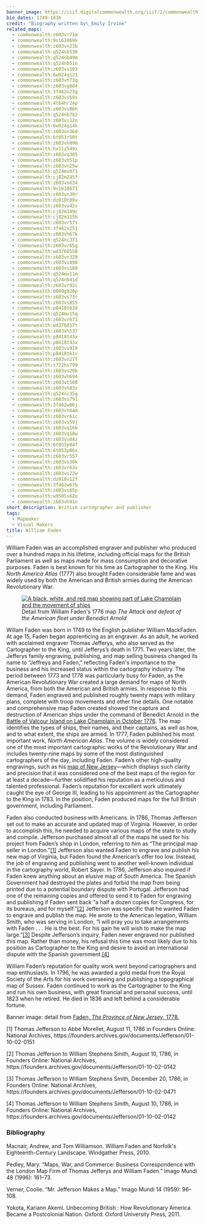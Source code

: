 ```yaml
---
banner_image: https://iiif.digitalcommonwealth.org/iiif/2/commonwealth:z603vq195/224,293,2077,1311/,1200/0/default.jpg
bio_dates: 1749-1836
credit: "Biography written by\_Emily Irvine"
related_maps:
  - commonwealth:z603vr71m
  - commonwealth:9s161869k
  - commonwealth:z603vn23b
  - commonwealth:q524nb536
  - commonwealth:q524nb49m
  - commonwealth:q524nb51n
  - commonwealth:z603vs103
  - commonwealth:6w924q121
  - commonwealth:z603vh73q
  - commonwealth:z603vg884
  - commonwealth:3f462x23g
  - commonwealth:z603vs69s
  - commonwealth:4t64hr24p
  - commonwealth:z603vs06h
  - commonwealth:q524nb782
  - commonwealth:z603vs12n
  - commonwealth:6w924q14k
  - commonwealth:z603vn36d
  - commonwealth:6t053r50t
  - commonwealth:z603vh89m
  - commonwealth:hx11z549x
  - commonwealth:z603vq305
  - commonwealth:z603vh51p
  - commonwealth:z603vn25w
  - commonwealth:q524mv071
  - commonwealth:cj82m245f
  - commonwealth:z603vs634
  - commonwealth:9s1618671
  - commonwealth:z603vn30r
  - commonwealth:dz010t89v
  - commonwealth:z603vv42s
  - commonwealth:cj82m109c
  - commonwealth:cj82m115h
  - commonwealth:z603vr57s
  - commonwealth:3f462x251
  - commonwealth:z603vh67k
  - commonwealth:q524nc371
  - commonwealth:z603vr65g
  - commonwealth:wd3768558
  - commonwealth:z603vn329
  - commonwealth:z603vs898
  - commonwealth:z603vs189
  - commonwealth:q524mv11m
  - commonwealth:q524nb41d
  - commonwealth:z603vr92c
  - commonwealth:8049g920p
  - commonwealth:z603vs73c
  - commonwealth:z603vs855
  - commonwealth:p8418t63d
  - commonwealth:q524mv15q
  - commonwealth:z603vr671
  - commonwealth:wd376857t
  - commonwealth:z603vh537
  - commonwealth:p8418t43x
  - commonwealth:p8418t43x
  - commonwealth:z603vs919
  - commonwealth:p8418t61v
  - commonwealth:z603vn27f
  - commonwealth:t722hs799
  - commonwealth:z603vs20b
  - commonwealth:z603vh694
  - commonwealth:z603vt508
  - commonwealth:z603vh83z
  - commonwealth:q524nc35g
  - commonwealth:z603vs791
  - commonwealth:3f462w86j
  - commonwealth:z603vt64m
  - commonwealth:z603vr61c
  - commonwealth:z603vs59j
  - commonwealth:z603vq16b
  - commonwealth:z603vq18w
  - commonwealth:z603vs04z
  - commonwealth:6t053p847
  - commonwealth:6t053p86s
  - commonwealth:z603vr557
  - commonwealth:z603vs30k
  - commonwealth:z603vr63x
  - commonwealth:z603vs22w
  - commonwealth:dz010v12f
  - commonwealth:3f462w67b
  - commonwealth:z603vs65p
  - commonwealth:w9505s62n
  - commonwealth:z603vh91n
short_description: British cartographer and publisher
tags:
  - Mapmaker
  - Visual Makers
title: William Faden
---
```

<p>William Faden was an accomplished engraver and publisher who produced over a hundred maps in his lifetime, including official maps for the British Parliament as well as maps made for mass consumption and decorative purposes. Faden is best known for his time as Cartographer to the King. His <em>North America Atlas</em> (1777) also brought Faden considerable fame and was widely used by both the American and British armies during the American Revolutionary War.</p>

<figure class="img_left_50"><a href="/maps/commonwealth:z603vn23b/"><img alt="A black, white, and red map showing part of Lake Champlain and the movement of ships" src="https://iiif.digitalcommonwealth.org/iiif/2/commonwealth:z603vn24m/1709,340,10335,6523/600,/0/default.jpg" /></a>

<figcaption>Detail from William Faden&#39;s 1776 map <em>The Attack and defeat of the American fleet under Benedict Arnold</em></figcaption>
</figure>

<p>Willam Faden was born in 1749 to the English publisher William MackFaden. At age 15, Faden began apprenticing as an engraver. As an adult, he worked with acclaimed engraver Thomas Jefferys, who also served as the Cartographer to the King, until Jefferys&rsquo;s death in 1771. Two years later, the Jefferys family engraving, publishing, and map selling business changed its name to &ldquo;Jeffreys and Faden,&rdquo; reflecting Faden&#39;s importance to the business and his increased status within the cartography industry. The period between 1773 and 1778 was particularly busy for Faden, as the American Revolutionary War created a large demand for maps of North America, from both the American and British armies. In response to this demand, Faden engraved and published roughly twenty maps with military plans, complete with troop movements and other fine details. One notable and comprehensive map Faden created showed the capture and destruction of American ships under the command of Benedict Arnold in the <a href="/maps/commonwealth:z603vn23b">Battle of Valcour Island on Lake Champlain in October 1776</a>. The map identifies the types of ships, their names, and their captains, as well as how, and to what extent, the ships are armed. In 1777, Faden published his most important work, <em>North American Atlas</em>. The volume is widely considered one of the most important cartographic works of the Revolutionary War and includes twenty-nine maps by some of the most distinguished cartographers of the day, including Faden. Faden&rsquo;s other high-quality engravings, such as his <a href="/maps/commonwealth:z603vq18w">map of New Jersey</a>&mdash;which displays such clarity and precision that it was considered one of the best maps of the region for at least a decade&mdash;further solidified his reputation as a meticulous and talented professional. Faden&rsquo;s reputation for excellent work ultimately caught the eye of George III, leading to his appointment as the Cartographer to the King in 1783. In the position, Faden produced maps for the full British government, including Parliament.</p>

<p>Faden also conducted business with Americans. In 1786, Thomas Jefferson set out to make an accurate and updated map of Virginia. However, in order to accomplish this, he needed to acquire various maps of the state to study and compile. Jefferson purchased almost all of the maps he used for his project from Faden&rsquo;s shop in London, referring to him as &ldquo;The principal map seller in London.&rdquo;<a href="#id1">[1]</a> Jefferson also wanted Faden to engrave and publish his new map of Virginia, but Faden found the American&rsquo;s offer too low. Instead, the job of engraving and publishing went to another well-known individual in the cartography world, Robert Sayer.&nbsp;In 1786, Jefferson also inquired if Faden knew anything about an elusive map of South America. The Spanish Government had destroyed the plates and forbid the map from being printed due to a potential boundary dispute with Portugal. Jefferson had one of the remaining copies and offered to send it to Faden for engraving and publishing if Faden sent back &ldquo;a half a dozen copies for Congress, for its bureaus, and for myself.&rdquo;<a href="#id2">[2]</a> Jefferson was specific that he wanted Faden to engrave and publish the map. He wrote to the American legation, William Smith, who was serving in London, &ldquo;I will pray you to take arrangements with Faden . . . He is the best. For his gain he will wish to make the map large.&rdquo;<a href="#id3">[3]</a> Despite Jefferson&rsquo;s inquiry, Faden never engraved nor published this map. Rather than money, his refusal this time was most likely due to his position as Cartographer to the King and desire to avoid an international dispute with the Spanish government.<a href="#id4">[4]</a></p>

<p>William Faden&rsquo;s reputation for quality work went beyond cartographers and map enthusiasts. In 1796, he was awarded a gold medal from the Royal Society of the Arts for his work overseeing and publishing a topographical map of Sussex. Faden continued to work as the Cartographer to the King and run his own business, with great financial and personal success, until 1823 when he retired. He died in 1836 and left behind a considerable fortune.</p>

<p>Banner image: detail from <a href="/maps/commonwealth:z603vq18w">Faden, <em>The Province of New Jersey</em>,&nbsp;1778.</a></p>

<p><a name="id1">[1]</a> Thomas Jefferson to Abb&eacute; Morellet, August 11, 1786 in Founders Online: National Archives, https://founders.archives.gov/documents/Jefferson/01-10-02-0151</p>

<p><a name="id2">[2]</a> Thomas Jefferson to William Stephens Smith, August 10, 1786, in Founders Online: National Archives, https://founders.archives.gov/documents/Jefferson/01-10-02-0142</p>

<p><a name="id3">[3]</a> Thomas Jefferson to William Stephens Smith, December 20, 1786, in Founders Online: National Archives, https://founders.archives.gov/documents/Jefferson/01-10-02-0471</p>

<p><a name="id4">[4]</a> Thomas Jefferson to William Stephens Smith, August 10, 1786, in Founders Online: National Archives, https://founders.archives.gov/documents/Jefferson/01-10-02-0142</p>

### Bibliography

<p>Macnair, Andrew, and Tom Williamson. William Faden and Norfolk&#39;s Eighteenth-Century Landscape. Windgather Press, 2010.</p>

<p>Pedley, Mary. &ldquo;Maps, War, and Commerce: Business Correspondence with the London Map Firm of Thomas Jefferys and William Faden.&rdquo; Imago Mundi 48 (1996): 161&ndash;73.</p>

<p>Verner, Coolie. &ldquo;Mr. Jefferson Makes a Map.&rdquo; Imago Mundi 14 (1959): 96&ndash;108.</p>

<p>Yokota, Kariann Akemi. Unbecoming British : How Revolutionary America Became a Postcolonial Nation. Oxford: Oxford University Press, 2011.</p>
